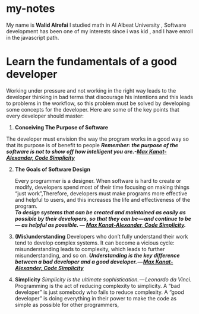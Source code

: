 # my-notes

 My name is **Walid Alrefai**
I studied math in Al Albeat University , Software development has been one of my interests since i was kid , and  I have enroll in the javascript path.


# Learn the fundamentals of a good developer

Working under pressure and not working in the right way leads to the developer thinking in bad terms that discourage his intentions and this leads to problems in the workflow, so this problem must be solved by developing some concepts for the developer.
Here are some of the key points that every developer should master:

  1. **Conceiving The Purpose of Software**

   The developer must envision the way the program works in a good way so that its purpose is of benefit to people
     ***Remember: the purpose of the software is not to show off how intelligent you are.-[Max Kanat-Alexander, Code Simplicity](https://www.amazon.com/Code-Simplicity-Fundamentals-Max-Kanat-Alexander-ebook/dp/B007NZU848)***

  2. **The Goals of Software Design**
     
     Every programmer is a designer.
     When software is hard to create or modify, developers spend most of their time focusing on making things “just work”,Therefore, developers must make programs more effective and helpful to users, and this increases the life and effectiveness of the program.   
       ***To design systems that can be created and maintained as easily as possible by their developers, so that they can be — and continue to be — as helpful as possible. — [Max Kanat-Alexander, Code Simplicity](https://www.amazon.com/Code-Simplicity-Fundamentals-Max-Kanat-Alexander-ebook/dp/B007NZU848).***

  3. **(Mis)understanding**
    Developers who don’t fully understand their work tend to develop complex systems. It can become a vicious cycle: misunderstanding leads to complexity, which leads to further misunderstanding, and so on.
        ***Understanding is the key difference between a bad developer and a good developer. — [Max Kanat-Alexander, Code Simplicity](https://www.amazon.com/Code-Simplicity-Fundamentals-Max-Kanat-Alexander-ebook/dp/B007NZU848)***

  4. **Simplicity**
     *Simplicity is the ultimate sophistication. — Leonardo da Vinci.*
     Programming is the act of reducing complexity to simplicity. A “bad developer” is just somebody who fails to reduce complexity. A “good developer” is doing everything in their power to make the code as simple as possible for other programmers, 


     